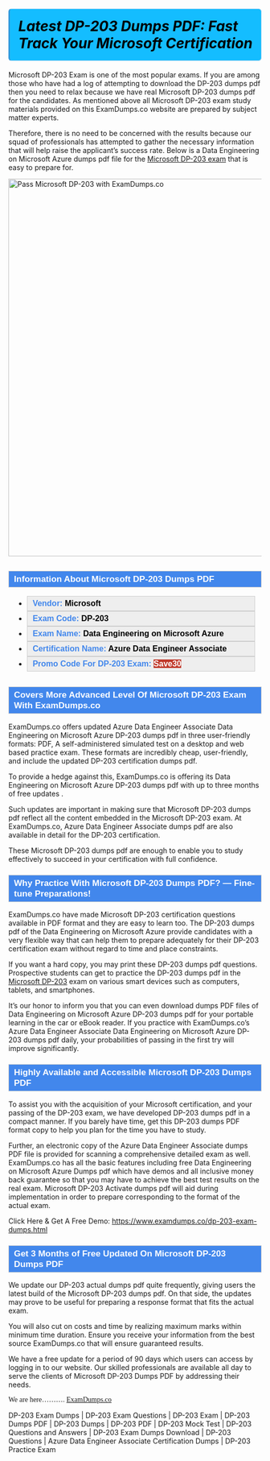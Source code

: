 #   <h1><strong><span style="display: block; color: #000000; background: #14BDFF; border: 0.5px solid #AED6F1; border-left: 3px solid #3498DB; padding: .6em; border-radius: 6px;">             <em>Latest DP-203 Dumps PDF: Fast Track Your Microsoft Certification</em>             </span></strong></h1>            <p>Microsoft DP-203 Exam is one of the most popular exams. If you are among those who have had a log of attempting to download the DP-203 dumps pdf then you need to relax because we have real Microsoft DP-203 dumps pdf for the candidates. As mentioned above all Microsoft DP-203 exam study materials provided on this ExamDumps.co website are prepared by subject matter experts. </p>            <p>Therefore, there is no need to be concerned with the results because our squad of professionals has attempted to gather the necessary information that will help raise the applicant’s success rate. Below is a Data Engineering on Microsoft Azure dumps pdf file for the <a href="https://www.examdumps.co/dp-203-exam-dumps.html">Microsoft DP-203 exam</a> that is easy to prepare for.</p>                                    <p><a href="https://www.examdumps.co/"><img src="https://www.examdumps.co//images/banners/big-sale-20-percent-discount-offer-examdumps.jpg" class="postImage" alt="Pass Microsoft DP-203 with ExamDumps.co" width="750"></a></p>                        <h2 style="background: #4287ec; border: 1px solid #cccccc; padding: 5px 10px;">                <span style="color: #ffffff;"><span style="font-size: 11pt;">                    <span style="line-height: normal;">                        <span style="font-family: Calibri,sans-serif;">                            <strong>                                <span style="font-size: 13.0pt;">Information About Microsoft DP-203 Dumps PDF</span>                            </strong>                        </span>                    </span></span>                </span>            </h2>            <ul>                <li style="margin: 0cm 10pt;">                <div style="background: #eee; border: 1px solid #cccccc; padding: 5px 10px; text-align: justify;"><span style="font-size: 11pt;"><span style="line-height: normal;"><span style="tab-stops: list 36.0pt;"><span style="font-family: Calibri,sans-serif;"><strong><span style="font-size: 12.0pt;">                    <span style="color: #4287ec;">Vendor:</span> <span style="color: #000;">Microsoft</span>                    </span></strong></span></span></span></span></div>                </li>                <li style="margin: 0cm 10pt;">                <div style="background: #eee; border: 1px solid #cccccc; padding: 5px 10px; text-align: justify;"><span style="font-size: 11pt;"><span style="line-height: normal;"><span style="tab-stops: list 36.0pt;"><span style="font-family: Calibri,sans-serif;"><strong><span style="font-size: 12.0pt;">                    <span style="color: #4287ec;">Exam Code:</span> <span style="color: #000;">DP-203</span>                    </span></strong></span></span></span></span></div>                </li>                <li style="margin: 0cm 10pt;">                <div style="background: #eee; border: 1px solid #cccccc; padding: 5px 10px; text-align: justify;"><span style="font-size: 11pt;"><span style="line-height: normal;"><span style="tab-stops: list 36.0pt;"><span style="font-family: Calibri,sans-serif;"><strong><span style="font-size: 12.0pt;">                    <span style="color: #4287ec;">Exam Name:</span> <span style="color: #000;">Data Engineering on Microsoft Azure</span>                    </span></strong></span></span></span></span></div>                </li>                <li style="margin: 0cm 10pt;">                <div style="background: #eee; border: 1px solid #cccccc; padding: 5px 10px; text-align: justify;"><span style="font-size: 11pt;"><span style="line-height: normal;"><span style="tab-stops: list 36.0pt;"><span style="font-family: Calibri,sans-serif;"><strong><span style="font-size: 12.0pt;">                    <span style="color: #4287ec;">Certification Name:</span> <span style="color: #000;"> Azure Data Engineer Associate</span>                    </span></strong></span></span></span></span></div>                </li>                                <li style="margin: 0cm 10pt;">                <div style="background: #eee; border: 1px solid #cccccc; padding: 5px 10px;"><span style="font-size: 11pt;"><span style="line-height: normal;"><span style="tab-stops: list 36.0pt;"><span style="font-family: Calibri,sans-serif;"><strong><span style="font-size: 12.0pt;">                    <span style="color: #4287ec;">Promo Code For DP-203 Exam: </span><span style="color: #fff;"><span style="background-color: #c0392b;">Save30</span>                    </span></span></strong></span></span></span></span></div>                </li>            </ul>                       <h2 style="background: #4287ec; border: 1px solid #cccccc; padding: 5px 10px;">                <span style="color: #ffffff;"><span style="font-size: 11pt;">                    <span style="line-height: normal;">                        <span style="font-family: Calibri,sans-serif;">                            <strong>                                <span style="font-size: 13.0pt;">Covers More Advanced Level Of Microsoft DP-203 Exam With ExamDumps.co</span>                            </strong>                        </span>                    </span></span>                </span>            </h2>            <p>ExamDumps.co offers updated Azure Data Engineer Associate Data Engineering on Microsoft Azure DP-203 dumps pdf in three user-friendly formats: PDF, A self-administered simulated test on a desktop and web based practice exam. These formats are incredibly cheap, user-friendly, and include the updated DP-203 certification dumps pdf. </p>            <p>To provide a hedge against this, ExamDumps.co is offering its Data Engineering on Microsoft Azure DP-203 dumps pdf with up to three months of free updates .</p>            <p>Such updates are important in making sure that Microsoft DP-203 dumps pdf reflect all the content embedded in the Microsoft DP-203 exam. At ExamDumps.co, Azure Data Engineer Associate dumps pdf are also available in detail for the DP-203 certification. </p>            <p>These Microsoft DP-203 dumps pdf are enough to enable you to study effectively to succeed in your certification with full confidence. </p>                        <h3 style="background: #4287ec; border: 1px solid #cccccc; padding: 5px 10px;">                <span style="color: #ffffff;"><span style="font-size: 11pt;">                    <span style="line-height: normal;">                        <span style="font-family: Calibri,sans-serif;">                            <strong>                                <span style="font-size: 13.0pt;">Why Practice With Microsoft DP-203 Dumps PDF? — Fine-tune Preparations!</span>                            </strong>                        </span>                    </span></span>                </span>            </h3>            <p>ExamDumps.co have made Microsoft DP-203 certification questions available in PDF format and they are easy to learn too. The DP-203 dumps pdf of the Data Engineering on Microsoft Azure provide candidates with a very flexible way that can help them to prepare adequately for their DP-203 certification exam without regard to time and place constraints.</p>            <p>If you want a hard copy, you may print these DP-203 dumps pdf questions. Prospective students can get to practice the DP-203 dumps pdf in the <a href="https://www.examdumps.co/microsoft-exam-dumps.html">Microsoft DP-203</a> exam on various smart devices such as computers, tablets, and smartphones. </p>            <p>It’s our honor to inform you that you can even download dumps PDF files of Data Engineering on Microsoft Azure DP-203 dumps pdf for your portable learning in the car or eBook reader. If you practice with ExamDumps.co’s Azure Data Engineer Associate Data Engineering on Microsoft Azure DP-203 dumps pdf daily, your probabilities of passing in the first try will improve significantly.</p>                        <h3 style="background: #4287ec; border: 1px solid #cccccc; padding: 5px 10px;">                <span style="color: #ffffff;">                    <span style="font-size: 11pt;">                        <span style="line-height: normal;">                            <span style="font-family: Calibri,sans-serif;">                                <strong>                                    <span style="font-size: 13.0pt;">Highly Available and Accessible Microsoft DP-203 Dumps PDF</span>                                </strong>                            </span>                        </span>                    </span>                </span>            </h3>            <p>To assist you with the acquisition of your Microsoft certification, and your passing of the DP-203 exam, we have developed DP-203 dumps pdf in a compact manner. If you barely have time, get this DP-203 dumps PDF format copy to help you plan for the time you have to study. </p>            <p>Further, an electronic copy of the Azure Data Engineer Associate dumps PDF file is provided for scanning a comprehensive detailed exam as well. ExamDumps.co has all the basic features including free Data Engineering on Microsoft Azure Dumps pdf which have demos and all inclusive money back guarantee so that you may have to achieve the best test results on the real exam. Microsoft DP-203 Activate dumps pdf will aid during implementation in order to prepare corresponding to the format of the actual exam.</p>           <p>Click Here &amp; Get A Free Demo: <a href="https://www.examdumps.co/dp-203-exam-dumps.html">https://www.examdumps.co/dp-203-exam-dumps.html</a></p>            <h3 style="background: #4287ec; border: 1px solid #cccccc; padding: 5px 10px;">                <span style="color: #ffffff;">                    <span style="font-size: 11pt;">                        <span style="line-height: normal;">                            <span style="font-family: Calibri,sans-serif;">                                <strong>                                    <span style="font-size: 13.0pt;">Get 3 Months of Free Updated On Microsoft DP-203 Dumps PDF</span>                                </strong>                            </span>                        </span>                    </span>                </span>            </h3>            <p>We update our DP-203 actual dumps pdf quite frequently, giving users the latest build of the Microsoft DP-203 dumps pdf. On that side, the updates may prove to be useful for preparing a response format that fits the actual exam. </p>            <p>You will also cut on costs and time by realizing maximum marks within minimum time duration. Ensure you receive your information from the best source ExamDumps.co that will ensure guaranteed results. </p>            <p>We have a free update for a period of 90 days which users can access by logging in to our website. Our skilled professionals are available all day to serve the clients of Microsoft DP-203 Dumps PDF by addressing their needs.</p>            <p style="font-family: cursive;">We are here………. <a href="https://www.examdumps.co/">ExamDumps.co</a></p>                
DP-203 Exam Dumps | DP-203 Exam Questions | DP-203 Exam | DP-203 Dumps PDF | DP-203 Dumps | DP-203 PDF | DP-203 Mock Test | DP-203 Questions and Answers | DP-203 Exam Dumps Download | DP-203 Questions | Azure Data Engineer Associate Certification Dumps | DP-203 Practice Exam

